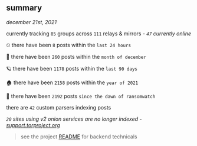 
## summary
_december 21st, 2021_

currently tracking `85` groups across `111` relays & mirrors - _`47` currently online_

⏲ there have been `8` posts within the `last 24 hours`

🦈 there have been `260` posts within the `month of december`

🪐 there have been `1178` posts within the `last 90 days`

🏚 there have been `2158` posts within the `year of 2021`

🦕 there have been `2192` posts `since the dawn of ransomwatch`

there are `42` custom parsers indexing posts

_`20` sites using v2 onion services are no longer indexed - [support.torproject.org](https://support.torproject.org/onionservices/v2-deprecation/)_

> see the project [README](https://github.com/thetanz/ransomwatch#ransomwatch--) for backend technicals

